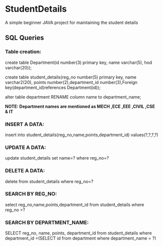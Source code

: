 # StudentDetails
A simple beginner JAVA project for maintaining the student details

## SQL Queries
### Table creation:
create table Department(id number(3) primary key, name varchar(5), hod varchar(20));

create table student_details(reg_no number(5) primary key, name varchar2(20), points number(2),department_id number(3),Foreign key(department_id)references Department(id));

alter table department RENAME column name to department_name;


**NOTE: Department names are mentioned as MECH ,ECE ,EEE ,CIVIL ,CSE & IT**

### INSERT A DATA:
insert into student_details(reg_no,name,points,department_id) values(?,?,?,?)

### UPDATE A DATA:
update student_details set name=? where reg_no=?

### DELETE A DATA:
delete from student_details where reg_no=?

### SEARCH BY REG_NO:
select reg_no,name,points,department_id from student_details  where reg_no =?

### SEARCH BY DEPARTMENT_NAME:
SELECT  reg_no, name, points, department_id from student_details where department_id =(SELECT id from department where department_name = ?)
